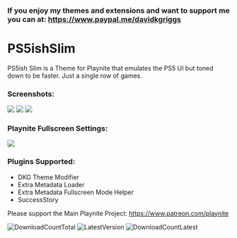 ### If you enjoy my themes and extensions and want to support me you can at: https://www.paypal.me/davidkgriggs

# PS5ishSlim
PS5ish Slim is a Theme for Playnite that emulates the PS5 UI but toned down to be faster. Just a single row of games.

### Screenshots:
![](https://raw.githubusercontent.com/davidkgriggs/PS5ishSlim/main/Media/screenshot_01.jpg)
![](https://raw.githubusercontent.com/davidkgriggs/PS5ishSlim/main/Media/screenshot_02.jpg)
![](https://raw.githubusercontent.com/davidkgriggs/PS5ishSlim/main/Media/screenshot_03.jpg)

### Playnite Fullscreen Settings:
![](https://raw.githubusercontent.com/davidkgriggs/PS5ishSlim/main/Media/screenshot_04.jpg)

### Plugins Supported:
* DKG Theme Modifier
* Extra Metadata Loader
* Extra Metadata Fullscreen Mode Helper
* SuccessStory

Please support the Main Playnite Project: https://www.patreon.com/playnite

![DownloadCountTotal](https://img.shields.io/github/downloads/davidkgriggs/PS5ishSlim/total?label=total%20downloads&style=for-the-badge)
![LatestVersion](https://img.shields.io/github/v/tag/davidkgriggs/PS5ishSlim?label=Latest%20version&style=for-the-badge)
![DownloadCountLatest](https://img.shields.io/github/downloads/davidkgriggs/PS5ishSlim/latest/total?style=for-the-badge)

